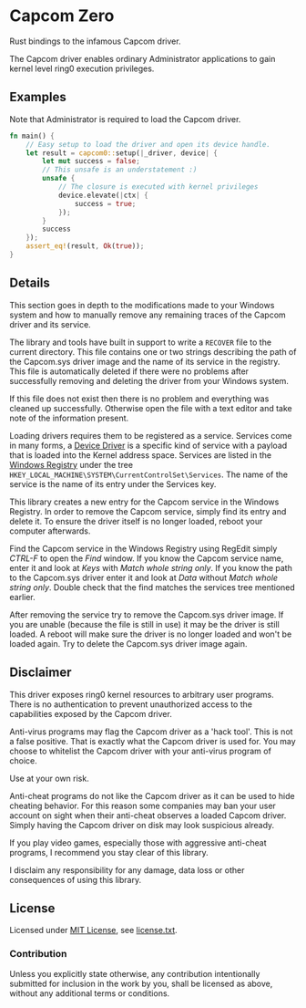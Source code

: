 Capcom Zero
===========

Rust bindings to the infamous Capcom driver.

The Capcom driver enables ordinary Administrator applications to gain kernel level ring0 execution privileges.

Examples
--------

Note that Administrator is required to load the Capcom driver.

```rust
fn main() {
	// Easy setup to load the driver and open its device handle.
	let result = capcom0::setup(|_driver, device| {
		let mut success = false;
		// This unsafe is an understatement :)
		unsafe {
			// The closure is executed with kernel privileges
			device.elevate(|ctx| {
				success = true;
			});
		}
		success
	});
	assert_eq!(result, Ok(true));
}
```

Details
-------

This section goes in depth to the modifications made to your Windows system and how to manually remove any remaining traces of the Capcom driver and its service.

The library and tools have built in support to write a `RECOVER` file to the current directory. This file contains one or two strings describing the path of the Capcom.sys driver image and the name of its service in the registry. This file is automatically deleted if there were no problems after successfully removing and deleting the driver from your Windows system.

If this file does not exist then there is no problem and everything was cleaned up successfully. Otherwise open the file with a text editor and take note of the information present.

Loading drivers requires them to be registered as a service. Services come in many forms, a [Device Driver](https://en.wikipedia.org/wiki/Device_driver) is a specific kind of service with a payload that is loaded into the Kernel address space. Services are listed in the [Windows Registry](https://en.wikipedia.org/wiki/Windows_Registry) under the tree `HKEY_LOCAL_MACHINE\SYSTEM\CurrentControlSet\Services`. The name of the service is the name of its entry under the Services key.

This library creates a new entry for the Capcom service in the Windows Registry. In order to remove the Capcom service, simply find its entry and delete it. To ensure the driver itself is no longer loaded, reboot your computer afterwards.

Find the Capcom service in the Windows Registry using RegEdit simply _CTRL-F_ to open the _Find_ window. If you know the Capcom service name, enter it and look at _Keys_ with _Match whole string only_. If you know the path to the Capcom.sys driver enter it and look at _Data_ without _Match whole string only_. Double check that the find matches the services tree mentioned earlier.

After removing the service try to remove the Capcom.sys driver image. If you are unable (because the file is still in use) it may be the driver is still loaded. A reboot will make sure the driver is no longer loaded and won't be loaded again. Try to delete the Capcom.sys driver image again.

Disclaimer
----------

This driver exposes ring0 kernel resources to arbitrary user programs. There is no authentication to prevent unauthorized access to the capabilities exposed by the Capcom driver.

Anti-virus programs may flag the Capcom driver as a 'hack tool'. This is not a false positive. That is exactly what the Capcom driver is used for. You may choose to whitelist the Capcom driver with your anti-virus program of choice.

Use at your own risk.

Anti-cheat programs do not like the Capcom driver as it can be used to hide cheating behavior. For this reason some companies may ban your user account on sight when their anti-cheat observes a loaded Capcom driver. Simply having the Capcom driver on disk may look suspicious already.

If you play video games, especially those with aggressive anti-cheat programs, I recommend you stay clear of this library.

I disclaim any responsibility for any damage, data loss or other consequences of using this library.

License
-------

Licensed under [MIT License](https://opensource.org/licenses/MIT), see [license.txt](license.txt).

### Contribution

Unless you explicitly state otherwise, any contribution intentionally submitted
for inclusion in the work by you, shall be licensed as above, without any additional terms or conditions.
